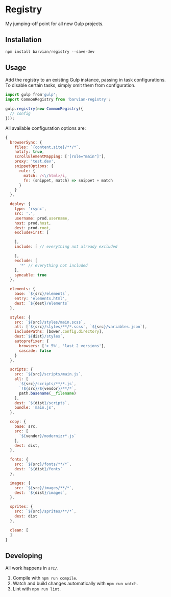 # Registry

My jumping-off point for all new Gulp projects.

## Installation

```javascript
npm install barvian/registry --save-dev
```

## Usage

Add the registry to an existing Gulp instance, passing in task configurations. To disable certain tasks, simply omit them from configuration.

```javascript
import gulp from'gulp';
import CommonRegistry from 'barvian-registry';

gulp.registry(new CommonRegistry({
  // config
}));
```

All available configuration options are:

```javascript
{
  browserSync: {
    files: `{content,site}/**/*`,
    notify: true,
    scrollElementMapping: ['[role="main"]'],
    proxy: 'test.dev',
    snippetOptions: {
      rule: {
        match: /<\/html>/i,
        fn: (snippet, match) => snippet + match
      }
    }
  },

  deploy: {
    type: 'rsync',
    src: '.',
    username: prod.username,
    host: prod.host,
    dest: prod.root,
    excludeFirst: [

    ],
    include: [ // everything not already excluded

    ],
    exclude: [
      '*' // everything not included
    ],
    syncable: true
  },

  elements: {
    base: `${src}/elements`,
    entry: 'elements.html',
    dest: `${dest}/elements`
  },

  styles: {
    src: `${src}/styles/main.scss`,
    all: [`${src}/styles/**/*.scss`, `${src}/variables.json`],
    includePaths: [bower.config.directory],
    dest:`${dist}/styles`,
    autoprefixer: {
      browsers: ['> 5%', 'last 2 versions'],
      cascade: false
    }
  },

  scripts: {
    src: `${src}/scripts/main.js`,
    all: [
      `${src}/scripts/**/*.js`,
      `!${src}/${vendor}/**/*`,
      path.basename(__filename)
    ],
    dest: `${dist}/scripts`,
    bundle: 'main.js',
  },

  copy: {
    base: src,
    src: [
      `${vendor}/modernizr*.js`
    ],
    dest: dist,
  },

  fonts: {
    src: `${src}/fonts/**/*`,
    dest: `${dist}/fonts`
  },

  images: {
    src: `${src}/images/**/*`,
    dest: `${dist}/images`,
  },

  sprites: {
    src: `${src}/sprites/**/*`,
    dest: dist
  },

  clean: [
  ]
}
```

## Developing

All work happens in `src/`.
1. Compile with `npm run compile`.
2. Watch and build changes automatically with `npm run watch`.
3. Lint with `npm run lint`.
